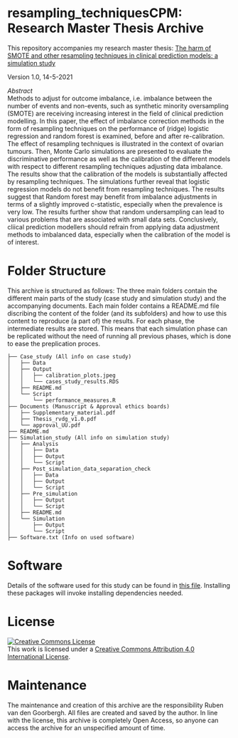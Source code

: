 # resampling_techniquesCPM: Research Master Thesis Archive

This repository accompanies my research master thesis:
[The harm of SMOTE and other resampling techniques in clinical prediction models: a simulation study](Documents/Thesis_rvdg_v1.0.pdf)

Version 1.0, 14-5-2021

*Abstract* <br /> 
Methods to adjust for outcome imbalance, i.e. imbalance between the number of events and non-events, such as synthetic minority oversampling (SMOTE) are receiving increasing interest in the field of clinical prediction modelling. In this paper, the effect of imbalance correction methods in the form of resampling techniques on the performance of (ridge) logistic regression and random forest is examined, before and after re-calibration. The effect of resampling techniques is illustrated in the context of ovarian tumours. Then, Monte Carlo simulations are presented to evaluate the discriminative performance as well as the calibration of the different models with respect to different resampling techniques adjusting data imbalance. The results show that the calibration of the models is substantially affected by resampling techniques. The simulations further reveal that logistic regression models do not benefit from resampling techniques. The results suggest that Random forest may benefit from imbalance adjustments in terms of a slightly improved c-statistic, especially when the prevalence is very low. The results further show that random undersampling can lead to various problems that are associated with small data sets. Conclusively, cliical prediction modellers should refrain from applying data adjustment methods to imbalanced data, especially when the calibration of the model is of interest.

# Folder Structure
This archive is structured as follows: The three main folders contain the different main parts of the study (case study and simulation study) and the accompanying documents. Each main folder contains a README.md file discribing the content of the folder (and its subfolders) and how to use this content to reproduce (a part of) the results. For each phase, the intermediate results are stored. This means that each simulation phase can be replicated without the need of running all previous phases, which is done to ease the preplication proces. 

```
├── Case_study (All info on case study)
│   ├── Data
│   ├── Output
│   │   ├── calibration_plots.jpeg
│   │   └── cases_study_results.RDS
│   ├── README.md
│   └── Script
│       └── performance_measures.R
├── Documents (Manuscript & Approval ethics boards)
│   ├── Supplementary_material.pdf
│   ├── Thesis_rvdg_v1.0.pdf
│   └── approval_UU.pdf
├── README.md
├── Simulation_study (All info on simulation study)
│   ├── Analysis
│   │   ├── Data
│   │   ├── Output
│   │   └── Script
│   ├── Post_simulation_data_separation_check
│   │   ├── Data
│   │   ├── Output
│   │   └── Script
│   ├── Pre_simulation
│   │   ├── Output
│   │   └── Script
│   ├── README.md
│   └── Simulation
│       ├── Output
│       └── Script
├── Software.txt (Info on used software)

```


# Software
Details of the software used for this study can be found in [this file](Software.txt). Installing these packages will invoke installing dependencies needed.


# License 

<a rel="license" href="http://creativecommons.org/licenses/by/4.0/"><img alt="Creative Commons License" style="border-width:0" src="https://i.creativecommons.org/l/by/4.0/88x31.png" /></a><br />This work is licensed under a <a rel="license" href="http://creativecommons.org/licenses/by/4.0/">Creative Commons Attribution 4.0 International License</a>.



# Maintenance
The maintenance and creation of this archive are the responsibility Ruben van den Goorbergh. All files are created and saved by the author. In line with the license, this archive is completely Open Access, so anyone can access the archive for an unspecified amount of time.


